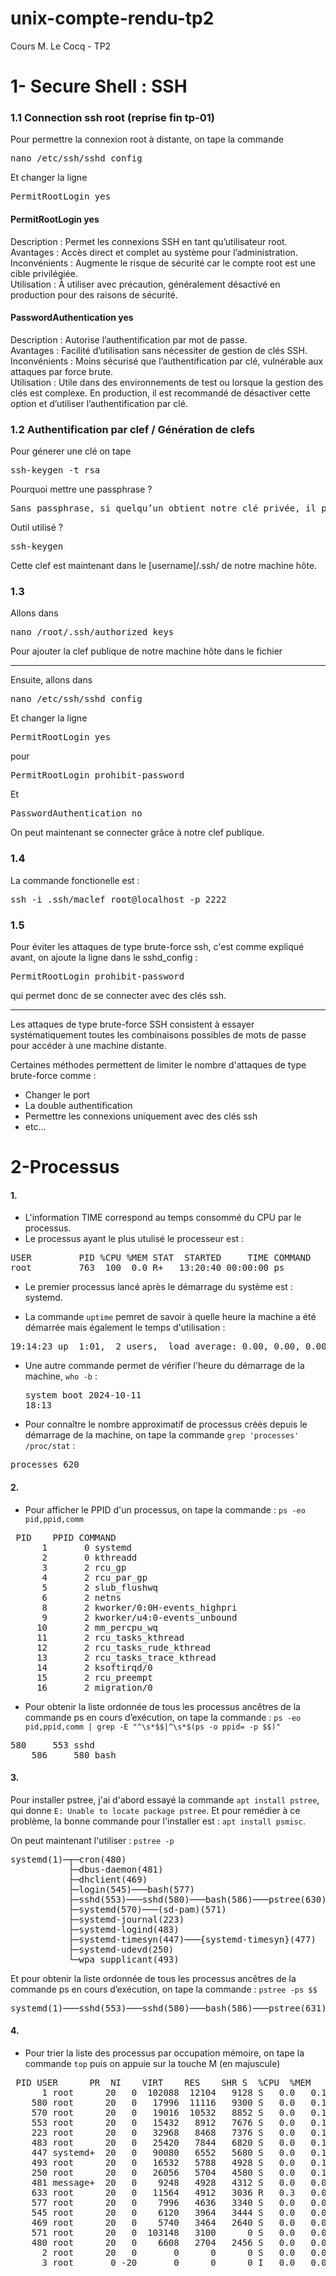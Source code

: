 # unix-compte-rendu-tp2
Cours M. Le Cocq - TP2


# 1- Secure Shell : SSH
### 1.1 Connection ssh root (reprise fin tp-01)
Pour permettre la connexion root à distante, on tape la commande 
<pre>nano /etc/ssh/sshd_config</pre>

Et changer la ligne
<pre>PermitRootLogin yes</pre>

#### PermitRootLogin yes
Description : Permet les connexions SSH en tant qu’utilisateur root.<br>
Avantages : Accès direct et complet au système pour l’administration.<br>
Inconvénients : Augmente le risque de sécurité car le compte root est une cible privilégiée.<br>
Utilisation : À utiliser avec précaution, généralement désactivé en production pour des raisons de sécurité.<br>

#### PasswordAuthentication yes
Description : Autorise l’authentification par mot de passe.<br>
Avantages : Facilité d’utilisation sans nécessiter de gestion de clés SSH.<br>
Inconvénients : Moins sécurisé que l’authentification par clé, vulnérable aux attaques par force brute.<br>
Utilisation : Utile dans des environnements de test ou lorsque la gestion des clés est complexe. En production, il est recommandé de désactiver cette option et d’utiliser l’authentification par clé.<br>

### 1.2 Authentification par clef / Génération de clefs
Pour génerer une clé on tape 
<pre>ssh-keygen -t rsa</pre>

Pourquoi mettre une passphrase ?
<pre>Sans passphrase, si quelqu’un obtient notre clé privée, il peut accéder à nos serveurs sans restriction.</pre>

Outil utilisé ? 
<pre>ssh-keygen</pre>

Cette clef est maintenant dans le [username]/.ssh/ de notre machine hôte.

### 1.3 

Allons dans 
<pre>nano /root/.ssh/authorized_keys</pre>
Pour ajouter la clef publique de notre machine hôte dans le fichier
<hr>

Ensuite, allons dans
<pre>nano /etc/ssh/sshd_config</pre>

Et changer la ligne
<pre>PermitRootLogin yes</pre> pour <pre>PermitRootLogin prohibit-password</pre>
Et
<pre>PasswordAuthentication no</pre>

On peut maintenant se connecter grâce à notre clef publique.

### 1.4

La commande fonctionelle est :
<pre>ssh -i .ssh/maclef root@localhost -p 2222</pre>

### 1.5

Pour éviter les attaques de type brute-force ssh, c'est comme expliqué avant, on ajoute la ligne dans le sshd_config :
<pre>PermitRootLogin prohibit-password</pre>
qui permet donc de se connecter avec des clés ssh.
<hr>

Les attaques de type brute-force SSH consistent à essayer systématiquement toutes les combinaisons possibles de mots de passe pour accéder à une machine distante.

Certaines méthodes permettent de limiter le nombre d'attaques de type brute-force comme :
- Changer le port
- La double authentification
- Permettre les connexions uniquement avec des clés ssh
- etc...

# 2-Processus

#### 1.

- L'information TIME correspond au temps consommé du CPU par le processus.
- Le processus ayant le plus utulisé le processeur est :
<pre>USER         PID %CPU %MEM STAT  STARTED     TIME COMMAND
root         763  100  0.0 R+   13:20:40 00:00:00 ps</pre>

- Le premier processus lancé après le démarrage du système est : systemd.

- La commande `uptime` pemret de savoir à quelle heure la machine a été démarrée mais également le temps d'utilisation :
<pre>19:14:23 up  1:01,  2 users,  load average: 0.00, 0.00, 0.00</pre>

- Une autre commande permet de vérifier l'heure du démarrage de la machine, `who -b` : <pre>system boot  2024-10-11 18:13</pre>

- Pour connaître le nombre approximatif de processus créés depuis le démarrage de la machine, on tape la commande `grep 'processes' /proc/stat` :
<pre>processes 620</pre>

#### 2.

- Pour afficher le PPID d'un processus, on tape la commande : `ps -eo pid,ppid,comm`
<pre> PID    PPID COMMAND
      1       0 systemd
      2       0 kthreadd
      3       2 rcu_gp
      4       2 rcu_par_gp
      5       2 slub_flushwq
      6       2 netns
      8       2 kworker/0:0H-events_highpri
      9       2 kworker/u4:0-events_unbound
     10       2 mm_percpu_wq
     11       2 rcu_tasks_kthread
     12       2 rcu_tasks_rude_kthread
     13       2 rcu_tasks_trace_kthread
     14       2 ksoftirqd/0
     15       2 rcu_preempt
     16       2 migration/0</pre>

- Pour obtenir la liste ordonnée de tous les processus ancêtres de la commande ps en cours d’exécution, on tape la commande : `ps -eo pid,ppid,comm | grep -E "^\s*$$|^\s*$(ps -o ppid= -p $$)"`
<pre>580     553 sshd
    586     580 bash</pre>

#### 3. 

Pour installer pstree, j'ai d'abord essayé la commande `apt install pstree`, qui donne `E: Unable to locate package pstree`.
Et pour remédier à ce problème, la bonne commande pour l'installer est : `apt install psmisc`.

On peut maintenant l'utiliser : `pstree -p`
<pre>systemd(1)─┬─cron(480)
           ├─dbus-daemon(481)
           ├─dhclient(469)
           ├─login(545)───bash(577)
           ├─sshd(553)───sshd(580)───bash(586)───pstree(630)
           ├─systemd(570)───(sd-pam)(571)
           ├─systemd-journal(223)
           ├─systemd-logind(483)
           ├─systemd-timesyn(447)───{systemd-timesyn}(477)
           ├─systemd-udevd(250)
           └─wpa_supplicant(493)</pre>

Et pour obtenir la liste ordonnée de tous les processus ancêtres de la commande ps en cours d’exécution, on tape la commande : `pstree -ps $$ `
<pre>systemd(1)───sshd(553)───sshd(580)───bash(586)───pstree(631)</pre>

#### 4.

- Pour trier la liste des processus par occupation mémoire, on tape la commande `top` puis on appuie sur la touche M (en majuscule)
<pre> PID USER      PR  NI    VIRT    RES    SHR S  %CPU  %MEM     TIME+ COMMAND
      1 root      20   0  102088  12104   9128 S   0.0   0.1   0:00.72 systemd
    580 root      20   0   17996  11116   9300 S   0.0   0.1   0:00.07 sshd
    570 root      20   0   19016  10532   8852 S   0.0   0.1   0:00.05 systemd
    553 root      20   0   15432   8912   7676 S   0.0   0.1   0:00.00 sshd
    223 root      20   0   32968   8468   7376 S   0.0   0.1   0:00.10 systemd-journal
    483 root      20   0   25420   7844   6820 S   0.0   0.1   0:00.04 systemd-logind
    447 systemd+  20   0   90080   6552   5680 S   0.0   0.1   0:00.07 systemd-timesyn
    493 root      20   0   16532   5788   4928 S   0.0   0.1   0:00.04 wpa_supplicant
    250 root      20   0   26056   5704   4580 S   0.0   0.1   0:00.08 systemd-udevd
    481 message+  20   0    9248   4928   4312 S   0.0   0.0   0:00.03 dbus-daemon
    633 root      20   0   11564   4912   3036 R   0.3   0.0   0:00.02 top                                                  586 root      20   0    7992   4652   3336 S   0.0   0.0   0:00.02 bash
    577 root      20   0    7996   4636   3340 S   0.0   0.0   0:00.00 bash
    545 root      20   0    6120   3964   3444 S   0.0   0.0   0:00.06 login
    469 root      20   0    5740   3464   2640 S   0.0   0.0   0:00.00 dhclient
    571 root      20   0  103148   3100      0 S   0.0   0.0   0:00.00 (sd-pam)
    480 root      20   0    6608   2704   2456 S   0.0   0.0   0:00.01 cron
      2 root      20   0       0      0      0 S   0.0   0.0   0:00.01 kthreadd
      3 root       0 -20       0      0      0 I   0.0   0.0   0:00.00 rcu_gp</pre>



















